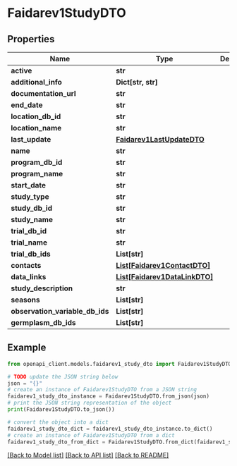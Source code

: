 # Faidarev1StudyDTO


## Properties

Name | Type | Description | Notes
------------ | ------------- | ------------- | -------------
**active** | **str** |  | [optional] 
**additional_info** | **Dict[str, str]** |  | [optional] 
**documentation_url** | **str** |  | [optional] 
**end_date** | **str** |  | [optional] 
**location_db_id** | **str** |  | [optional] 
**location_name** | **str** |  | [optional] 
**last_update** | [**Faidarev1LastUpdateDTO**](Faidarev1LastUpdateDTO.md) |  | [optional] 
**name** | **str** |  | [optional] 
**program_db_id** | **str** |  | [optional] 
**program_name** | **str** |  | [optional] 
**start_date** | **str** |  | [optional] 
**study_type** | **str** |  | [optional] 
**study_db_id** | **str** |  | [optional] 
**study_name** | **str** |  | [optional] 
**trial_db_id** | **str** |  | [optional] 
**trial_name** | **str** |  | [optional] 
**trial_db_ids** | **List[str]** |  | [optional] 
**contacts** | [**List[Faidarev1ContactDTO]**](Faidarev1ContactDTO.md) |  | [optional] 
**data_links** | [**List[Faidarev1DataLinkDTO]**](Faidarev1DataLinkDTO.md) |  | [optional] 
**study_description** | **str** |  | [optional] 
**seasons** | **List[str]** |  | [optional] 
**observation_variable_db_ids** | **List[str]** |  | [optional] 
**germplasm_db_ids** | **List[str]** |  | [optional] 

## Example

```python
from openapi_client.models.faidarev1_study_dto import Faidarev1StudyDTO

# TODO update the JSON string below
json = "{}"
# create an instance of Faidarev1StudyDTO from a JSON string
faidarev1_study_dto_instance = Faidarev1StudyDTO.from_json(json)
# print the JSON string representation of the object
print(Faidarev1StudyDTO.to_json())

# convert the object into a dict
faidarev1_study_dto_dict = faidarev1_study_dto_instance.to_dict()
# create an instance of Faidarev1StudyDTO from a dict
faidarev1_study_dto_from_dict = Faidarev1StudyDTO.from_dict(faidarev1_study_dto_dict)
```
[[Back to Model list]](../README.md#documentation-for-models) [[Back to API list]](../README.md#documentation-for-api-endpoints) [[Back to README]](../README.md)


